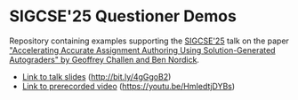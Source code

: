 # SIGCSE'25 Questioner Demos

Repository containing examples supporting the [SIGCSE'25]() talk on the paper ["Accelerating Accurate Assignment Authoring Using
Solution-Generated Autograders" by Geoffrey Challen and Ben
Nordick](https://sigcse2025.sigcse.org/details/sigcse-ts-2025-Papers/131/Accelerating-Accurate-Assignment-Authoring-Using-Solution-Generated-Autograders).

* [Link to talk slides](http://bit.ly/4gGgoB2) (http://bit.ly/4gGgoB2)
* [Link to prerecorded video](https://youtu.be/HmIedtjDYBs) (https://youtu.be/HmIedtjDYBs)
